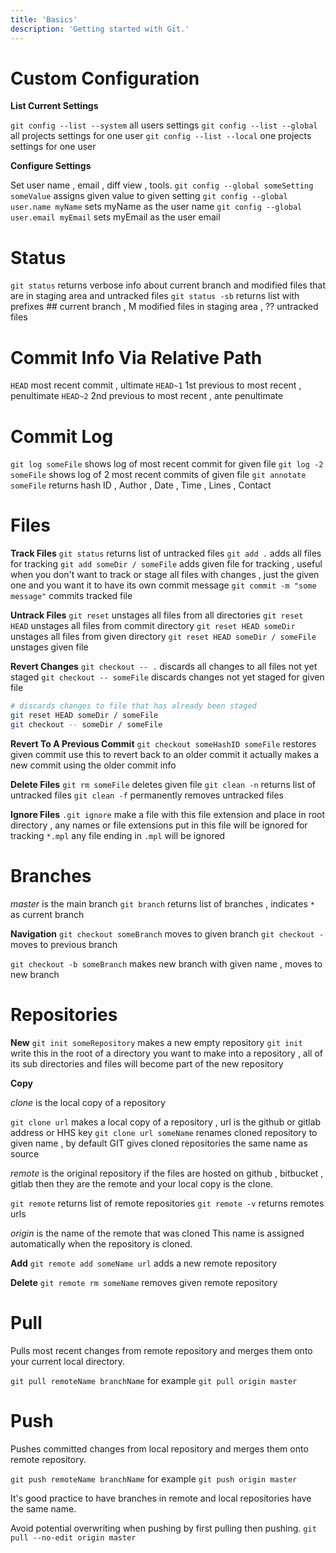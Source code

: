 ```yaml
---
title: 'Basics'
description: 'Getting started with Git.'
---
```


# Custom Configuration

**List Current Settings**

`git config --list --system` all users settings
`git config --list --global` all projects settings for one user
`git config --list --local` one projects settings for one user

**Configure Settings**

Set user name , email , diff view , tools.
`git config --global someSetting someValue` assigns given value to given setting
`git config --global user.name myName` sets myName as the user name
`git config --global user.email myEmail` sets myEmail as the user email

# Status

`git status` returns verbose info about current branch and modified files that are in staging area and untracked files
`git status -sb` returns list with prefixes ## current branch , M modified files in staging area , ?? untracked files

# Commit Info Via Relative Path

`HEAD` most recent commit , ultimate
`HEAD~1` 1st previous to most recent , penultimate
`HEAD~2` 2nd previous to most recent , ante penultimate

# Commit Log

`git log someFile` shows log of most recent commit for given file
`git log -2 someFile` shows log of 2 most recent commits of given file
`git annotate someFile` returns hash ID , Author , Date , Time , Lines , Contact

# Files

**Track Files**
`git status` returns list of untracked files
`git add .` adds all files for tracking
`git add someDir / someFile` adds given file for tracking , useful when you don't want to track or stage all files with changes , just the given one and you want it to have its own commit message
`git commit -m "some message"` commits tracked file

**Untrack Files**
`git reset` unstages all files from all directories
`git reset HEAD` unstages all files from commit directory
`git reset HEAD someDir` unstages all files from given directory
`git reset HEAD someDir / someFile` unstages given file

**Revert Changes**
`git checkout -- .` discards all changes to all files not yet staged
`git checkout -- someFile` discards changes not yet staged for given file

```bash
# discards changes to file that has already been staged
git reset HEAD someDir / someFile
git checkout -- someDir / someFile
```

**Revert To A Previous Commit**
`git checkout someHashID someFile` restores given commit
use this to revert back to an older commit
it actually makes a new commit using the older commit info

**Delete Files**
`git rm someFile` deletes given file
`git clean -n` returns list of untracked files
`git clean -f` permanently removes untracked files

**Ignore Files**
`.git ignore` make a file with this file extension and place in root directory , 
any names or file extensions put in this file will be ignored for tracking
`*.mpl` any file ending in `.mpl` will be ignored

# Branches

*master* is the main branch
`git branch` returns list of branches , indicates `*` as current branch

**Navigation**
`git checkout someBranch` moves to given branch
`git checkout -` moves to previous branch

`git checkout -b someBranch` makes new branch with given name , moves to new branch

# Repositories

**New**
`git init someRepository` makes a new empty repository
`git init` write this in the root of a directory you want to make into a repository , all of its sub directories and files will become part of the new repository

**Copy**

*clone* is the local copy of a repository

`git clone url` makes a local copy of a repository , url is the github or gitlab address or HHS key
`git clone url someName` renames cloned repository to given name , by default GIT gives cloned repositories the same name as source

*remote* is the original repository
if the files are hosted on github , bitbucket , gitlab then they are the remote and your local copy is the clone.

`git remote` returns list of remote repositories
`git remote -v` returns remotes urls

*origin* is the name of the remote that was cloned
This name is assigned automatically when the repository is cloned.

**Add**
`git remote add someName url` adds a new remote repository

**Delete**
`git remote rm someName` removes given remote repository

# Pull

Pulls most recent changes from remote repository and merges them onto your current local directory.

`git pull remoteName branchName` for example `git pull origin master`

# Push

Pushes committed changes from local repository and merges them onto remote repository.

`git push remoteName branchName` for example `git push origin master`

It's good practice to have branches in remote and local repositories have the same name.

Avoid potential overwriting when pushing by first pulling then pushing.
`git pull --no-edit origin master`
